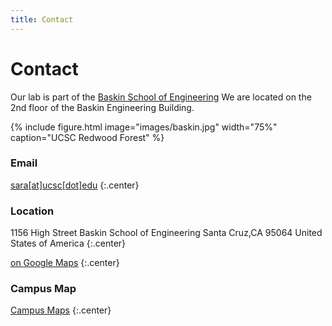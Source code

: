 ```yaml
---
title: Contact
---
```

# <i class="fas fa-envelope"></i>Contact

Our lab is part of the [Baskin School of Engineering](https://www.soe.ucsc.edu/departments/electrical-computer-engineering)
We are located on the 2nd floor of the Baskin Engineering Building.

{%
  include figure.html
  image="images/baskin.jpg"
  width="75%"
  caption="UCSC Redwood Forest"
%}

<!-- section break -->

### Email

[sara[at]ucsc[dot]edu](mailto:sara@ucsc.edu)
{:.center}

### Location
1156 High Street
Baskin School of Engineering
Santa Cruz,CA 95064
United States of America
{:.center}

[<i class="fas fa-external-link-alt"></i> on Google Maps](https://goo.gl/maps/52wYmStW6P8LRsnn8)
{:.center}

### Campus Map
[Campus Maps](https://www.ucsc.edu/visit/maps-directions.html)
{:.center}


